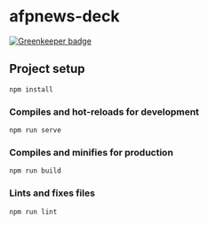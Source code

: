 # afpnews-deck

[![Greenkeeper badge](https://badges.greenkeeper.io/julesbonnard/afpnews-deck.svg)](https://greenkeeper.io/)

## Project setup
```
npm install
```

### Compiles and hot-reloads for development
```
npm run serve
```

### Compiles and minifies for production
```
npm run build
```

### Lints and fixes files
```
npm run lint
```
